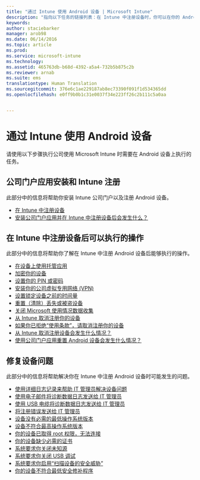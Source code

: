```yaml
---
title: "通过 Intune 使用 Android 设备 | Microsoft Intune"
description: "指向以下任务的链接列表：在 Intune 中注册设备时，你可以在你的 Android 移动设备上执行的任务"
keywords: 
author: staciebarker
manager: arob98
ms.date: 06/14/2016
ms.topic: article
ms.prod: 
ms.service: microsoft-intune
ms.technology: 
ms.assetid: 465763db-b68d-4392-a5a4-732b5b875c2b
ms.reviewer: arnab
ms.suite: ems
translationtype: Human Translation
ms.sourcegitcommit: 376e6c1ae229187ab8ec73390f091f1d534365dd
ms.openlocfilehash: e0ff9b0b1c31e0037f34e223ff26c2b111c5a0aa


---
```



# 通过 Intune 使用 Android 设备

请使用以下步骤执行公司使用 Microsoft Intune 时需要在 Android 设备上执行的任务。

## 公司门户应用安装和 Intune 注册

此部分中的信息将帮助你安装 Intune 公司门户以及注册 Android 设备。

- [在 Intune 中注册设备](enroll-your-device-in-Intune-android.md)
- [安装公司门户应用并在 Intune 中注册设备后会发生什么？](what-happens-if-you-install-the-company-portal-app-and-enroll-your-device-in-intune-android.md)

## 在 Intune 中注册设备后可以执行的操作

此部分中的信息将帮助你了解在 Intune 中注册 Android 设备后能够执行的操作。

- [在设备上使用托管应用](use-managed-apps-on-your-device-android.md)
- [加密你的设备](encrypt-your-device-android.md)
- [设置你的 PIN 或密码](set-your-pin-or-password-android.md)
- [安装你的公司虚拟专用网络 (VPN)](install-your-companys-virtual-private-network-VPN-android.md)
- [设置锁定设备之前的时间量](set-the-amount-of-time-before-your-device-is-locked-android.md)
- [重置（清除）丢失或被盗设备](reset-erase-your-lost-or-stolen-device-android.md)
- [关闭 Microsoft 使用情况数据收集](turn-off-microsoft-usage-data-collection-android.md)
- [从 Intune 取消注册你的设备](unenroll-your-device-from-intune-android.md)
- [如果你已拒绝“使用条款”，请取消注册你的设备](unenroll-your-device-from-intune-if-you-declined-terms-of-use-android.md)
- [从 Intune 取消注册设备会发生什么情况？](what-happens-if-you-unenroll-your-device-from-intune-android.md)
- [使用公司门户应用重置 Android 设备会发生什么情况？](what-happens-if-you-reset-your-device-using-the-company-portal-android.md)
<!--- - [What is the Rights Management sharing app?](what-is-the-rms-sharing-app-android.md) --->

## 修复设备问题

此部分中的信息将帮助解决你在 Intune 中注册 Android 设备时可能发生的问题。

- [使用详细日志记录来帮助 IT 管理员解决设备问题](use-verbose-logging-to-help-your-it-administrator-fix-device-issues-android.md)
- [使用电子邮件将诊断数据日志发送给 IT 管理员](send-diagnostic-data-logs-to-your-it-administrator-using-email-android.md)
- [使用 USB 电缆将诊断数据日志发送给 IT 管理员](send-diagnostic-data-logs-to-your-it-administrator-using-a-usb-cable-android.md)
- [将注册错误发送给 IT 管理员](send-enrollment-errors-to-your-it-administrator-android.md)
- [设备没有必需的最低操作系统版本](device-doesnt-have-the-required-minimum-operating-system-version-android.md)
- [设备不符合最高操作系统版本](device-doesnt-comply-with-maximum-operating-system-version-android.md)
- [你的设备已取得 root 权限，无法连接](your-device-is-rooted-and-you-cant-connect-android.md)
- [你的设备缺少必需的证书](your-device-is-missing-a-required-certificate-android.md)
- [系统要求你关闭未知源](you-are-asked-to-turn-off-unknown-sources-android.md)
- [系统要求你关闭 USB 调试](you-are-asked-to-turn-off-usb-debugging-android.md)
- [系统要求你启用“扫描设备的安全威胁”](you-are-asked-to-turn-on-scan-device-for-security-threats-android.md)
- [你的设备不符合最低安全修补程序](your-device-does-not-meet-the-minimum-security-patch-android.md)






<!--HONumber=Jul16_HO3-->


